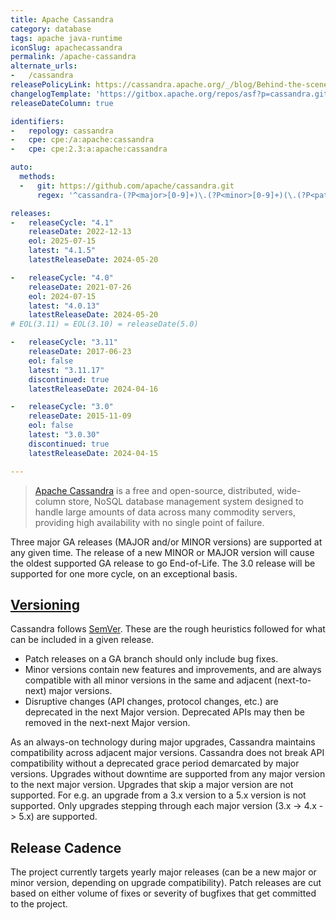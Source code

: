 ```yaml
---
title: Apache Cassandra
category: database
tags: apache java-runtime
iconSlug: apachecassandra
permalink: /apache-cassandra
alternate_urls:
-   /cassandra
releasePolicyLink: https://cassandra.apache.org/_/blog/Behind-the-scenes-of-an-Apache-Cassandra-Release.html
changelogTemplate: 'https://gitbox.apache.org/repos/asf?p=cassandra.git;a=blob_plain;f=NEWS.txt;hb=refs/tags/cassandra-__LATEST__'
releaseDateColumn: true

identifiers:
-   repology: cassandra
-   cpe: cpe:/a:apache:cassandra
-   cpe: cpe:2.3:a:apache:cassandra

auto:
  methods:
  -   git: https://github.com/apache/cassandra.git
      regex: '^cassandra-(?P<major>[0-9]+)\.(?P<minor>[0-9]+)(\.(?P<patch>[0-9]+))?$'

releases:
-   releaseCycle: "4.1"
    releaseDate: 2022-12-13
    eol: 2025-07-15
    latest: "4.1.5"
    latestReleaseDate: 2024-05-20

-   releaseCycle: "4.0"
    releaseDate: 2021-07-26
    eol: 2024-07-15
    latest: "4.0.13"
    latestReleaseDate: 2024-05-20
# EOL(3.11) = EOL(3.10) = releaseDate(5.0)

-   releaseCycle: "3.11"
    releaseDate: 2017-06-23
    eol: false
    latest: "3.11.17"
    discontinued: true
    latestReleaseDate: 2024-04-16

-   releaseCycle: "3.0"
    releaseDate: 2015-11-09
    eol: false
    latest: "3.0.30"
    discontinued: true
    latestReleaseDate: 2024-04-15

---
```


> [Apache Cassandra](https://cassandra.apache.org) is a free and open-source, distributed,
> wide-column store, NoSQL database management system designed to handle large amounts of data
> across many commodity servers, providing high availability with no single point of failure.

Three major GA releases (MAJOR and/or MINOR versions) are supported at any given time. The release
of a new MINOR or MAJOR version will cause the oldest supported GA release to go End-of-Life.
The 3.0 release will be supported for one more cycle, on an exceptional basis.

## [Versioning](https://cassandra.apache.org/_/blog/Behind-the-scenes-of-an-Apache-Cassandra-Release.html)

Cassandra follows [SemVer](https://semver.org/). These are the rough heuristics followed for what
can be included in a given release.

- Patch releases on a GA branch should only include bug fixes.
- Minor versions contain new features and improvements, and are always compatible with all minor versions in the same and adjacent (next-to-next) major versions.
- Disruptive changes (API changes, protocol changes, etc.) are deprecated in the next Major version.  Deprecated APIs may then be removed in the next-next Major version.

As an always-on technology during major upgrades, Cassandra maintains compatibility across adjacent
major versions. Cassandra does not break API compatibility without a deprecated grace period
demarcated by major versions. Upgrades without downtime are supported from any major version to the
next major version. Upgrades that skip a major version are not supported. For e.g. an upgrade from
a 3.x version to a 5.x version is not supported. Only upgrades stepping through each major version
(3.x -> 4.x -> 5.x) are supported.

## Release Cadence

The project currently targets yearly major releases (can be a new major or minor version, depending
on upgrade compatibility). Patch releases are cut based on either volume of fixes or severity of
bugfixes that get committed to the project.

